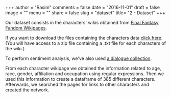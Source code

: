 +++
author = "Rasim"
comments = false
date = "2016-11-01"
draft = false
image = ""
menu = ""
share = false
slug = "dataset"
title= "2 - Dataset"
+++

Our dataset consists in the characters' wikis obtained from [Final Fantasy Fandom Wikipages](https://finalfantasy.fandom.com/wiki/Final_Fantasy_XIV_characters).

If you want to download the files containing the characters data [click here](https://finalfantasy.fandom.com/wiki/Final_Fantasy_XIV_characters). (You will have access to a zip file containing a .txt file for each characters of the wiki.)

To perform sentiment analysis, we've also used [a dialogue collection](https://docs.google.com/document/d/1wlFBfhu7wjHlMEVSEZgEHpaaJIQBhrmh-RIdWYGMJZM/edit).

From each character wikipage we obtained the information related to age, race, gender, affiliation and occupation using regular expressions. Then we used this information to create a dataframe of 385 different characters. Afterwards, we searched the pages for links to other characters and created the network.
